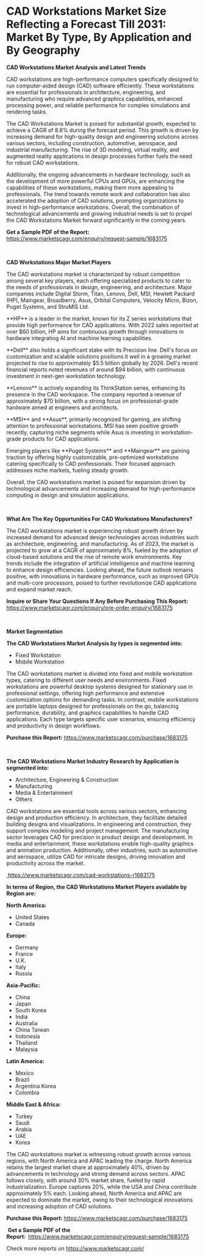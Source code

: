 <p><h1>CAD Workstations Market Size Reflecting a Forecast Till 2031: Market By Type, By Application and By Geography</h1></p><p><strong>CAD Workstations Market Analysis and Latest Trends</strong></p>
<p><p>CAD workstations are high-performance computers specifically designed to run computer-aided design (CAD) software efficiently. These workstations are essential for professionals in architecture, engineering, and manufacturing who require advanced graphics capabilities, enhanced processing power, and reliable performance for complex simulations and rendering tasks. </p><p>The CAD Workstations Market is poised for substantial growth, expected to achieve a CAGR of 8.8% during the forecast period. This growth is driven by increasing demand for high-quality design and engineering solutions across various sectors, including construction, automotive, aerospace, and industrial manufacturing. The rise of 3D modeling, virtual reality, and augmented reality applications in design processes further fuels the need for robust CAD workstations. </p><p>Additionally, the ongoing advancements in hardware technology, such as the development of more powerful CPUs and GPUs, are enhancing the capabilities of these workstations, making them more appealing to professionals. The trend towards remote work and collaboration has also accelerated the adoption of CAD solutions, prompting organizations to invest in high-performance workstations. Overall, the combination of technological advancements and growing industrial needs is set to propel the CAD Workstations Market forward significantly in the coming years.</p></p>
<p><strong>Get a Sample PDF of the Report:&nbsp;</strong> <a href="https://www.marketscagr.com/enquiry/request-sample/1683175?utm_campaign=2008&utm_medium=2&utm_source=Github&utm_content=ia&utm_term=30122024&utm_id=cad-workstations">https://www.marketscagr.com/enquiry/request-sample/1683175</a></p>
<p>&nbsp;</p>
<p><strong>CAD Workstations Major Market Players</strong></p>
<p><p>The CAD workstations market is characterized by robust competition among several key players, each offering specialized products to cater to the needs of professionals in design, engineering, and architecture. Major companies include Digital Storm, Titan, Lenovo, Dell, MSI, Hewlett Packard (HP), Maingear, Broadberry, Asus, Orbital Computers, Velocity Micro, Bizon, Puget Systems, and StruMIS Ltd.</p><p>**HP** is a leader in the market, known for its Z series workstations that provide high performance for CAD applications. With 2022 sales reported at over $60 billion, HP aims for continuous growth through innovations in hardware integrating AI and machine learning capabilities.</p><p>**Dell** also holds a significant stake with its Precision line. Dell's focus on customization and scalable solutions positions it well in a growing market projected to rise to approximately $5.5 billion globally by 2026. Dell's recent financial reports noted revenues of around $94 billion, with continuous investment in next-gen workstation technology.</p><p>**Lenovo** is actively expanding its ThinkStation series, enhancing its presence in the CAD workspace. The company reported a revenue of approximately $70 billion, with a strong focus on professional-grade hardware aimed at engineers and architects.</p><p>**MSI** and **Asus**, primarily recognized for gaming, are shifting attention to professional workstations. MSI has seen positive growth recently, capturing niche segments while Asus is investing in workstation-grade products for CAD applications.</p><p>Emerging players like **Puget Systems** and **Maingear** are gaining traction by offering highly customizable, pre-optimized workstations catering specifically to CAD professionals. Their focused approach addresses niche markets, fueling steady growth.</p><p>Overall, the CAD workstations market is poised for expansion driven by technological advancements and increasing demand for high-performance computing in design and simulation applications.</p></p>
<p>&nbsp;</p>
<p><strong>What Are The Key Opportunities For CAD Workstations Manufacturers?</strong></p>
<p><p>The CAD workstations market is experiencing robust growth driven by increased demand for advanced design technologies across industries such as architecture, engineering, and manufacturing. As of 2023, the market is projected to grow at a CAGR of approximately 8%, fueled by the adoption of cloud-based solutions and the rise of remote work environments. Key trends include the integration of artificial intelligence and machine learning to enhance design efficiencies. Looking ahead, the future outlook remains positive, with innovations in hardware performance, such as improved GPUs and multi-core processors, poised to further revolutionize CAD applications and expand market reach.</p></p>
<p><strong>Inquire or Share Your Questions If Any Before Purchasing This Report:</strong> <a href="https://www.marketscagr.com/enquiry/pre-order-enquiry/1683175?utm_campaign=2008&utm_medium=2&utm_source=Github&utm_content=ia&utm_term=30122024&utm_id=cad-workstations">https://www.marketscagr.com/enquiry/pre-order-enquiry/1683175</a></p>
<p>&nbsp;</p>
<p><strong>Market Segmentation</strong></p>
<p><strong>The CAD Workstations Market Analysis by types is segmented into:</strong></p>
<p><ul><li>Fixed Workstation</li><li>Mobile Workstation</li></ul></p>
<p><p>The CAD workstations market is divided into fixed and mobile workstation types, catering to different user needs and environments. Fixed workstations are powerful desktop systems designed for stationary use in professional settings, offering high performance and extensive customization options for demanding tasks. In contrast, mobile workstations are portable laptops designed for professionals on the go, balancing performance, durability, and graphics capabilities to handle CAD applications. Each type targets specific user scenarios, ensuring efficiency and productivity in design workflows.</p></p>
<p><strong>Purchase this Report:&nbsp;</strong><a href="https://www.marketscagr.com/purchase/1683175?utm_campaign=2008&utm_medium=2&utm_source=Github&utm_content=ia&utm_term=30122024&utm_id=cad-workstations">https://www.marketscagr.com/purchase/1683175</a></p>
<p>&nbsp;</p>
<p><strong>The CAD Workstations Market Industry Research by Application is segmented into:</strong></p>
<p><ul><li>Architecture, Engineering & Construction</li><li>Manufacturing</li><li>Media & Entertainment</li><li>Others</li></ul></p>
<p><p>CAD workstations are essential tools across various sectors, enhancing design and production efficiency. In architecture, they facilitate detailed building designs and visualizations. In engineering and construction, they support complex modeling and project management. The manufacturing sector leverages CAD for precision in product design and development. In media and entertainment, these workstations enable high-quality graphics and animation production. Additionally, other industries, such as automotive and aerospace, utilize CAD for intricate designs, driving innovation and productivity across the market.</p></p>
<p><a href="https://www.marketscagr.com/cad-workstations-r1683175?utm_campaign=2008&utm_medium=2&utm_source=Github&utm_content=ia&utm_term=30122024&utm_id=cad-workstations">&nbsp;https://www.marketscagr.com/cad-workstations-r1683175</a></p>
<p><strong>In terms of Region, the CAD Workstations Market Players available by Region are:</strong></p>
<p>
    <p> <strong> North America: </strong>
        <ul>
            <li>United States</li>
            <li>Canada</li>
        </ul>
        </p> 
    <p> <strong> Europe: </strong>
        <ul>
            <li>Germany</li>
            <li>France</li>
            <li>U.K.</li>
            <li>Italy</li>
            <li>Russia</li>
        </ul>
        </p> 
    <p> <strong> Asia-Pacific: </strong>
        <ul>
            <li>China</li>
            <li>Japan</li>
            <li>South Korea</li>
            <li>India</li>
            <li>Australia</li>
            <li>China Taiwan</li>
            <li>Indonesia</li>
            <li>Thailand</li>
            <li>Malaysia</li>
        </ul>
        </p> 
    <p> <strong> Latin America: </strong>
        <ul>
            <li>Mexico</li>
            <li>Brazil</li>
            <li>Argentina Korea</li>
            <li>Colombia</li>
        </ul>
        </p> 
    <p> <strong> Middle East & Africa: </strong>
        <ul>
            <li>Turkey</li>
            <li>Saudi</li>
            <li>Arabia</li>
            <li>UAE</li>
            <li>Korea</li>
        </ul>
    </p>
    </p>
<p><p>The CAD workstations market is witnessing robust growth across various regions, with North America and APAC leading the charge. North America retains the largest market share at approximately 40%, driven by advancements in technology and strong demand across sectors. APAC follows closely, with around 30% market share, fueled by rapid industrialization. Europe captures 20%, while the USA and China contribute approximately 5% each. Looking ahead, North America and APAC are expected to dominate the market, owing to their technological innovations and increasing adoption of CAD solutions.</p></p>
<p><strong>Purchase this Report: </strong><a href="https://www.marketscagr.com/purchase/1683175?utm_campaign=2008&utm_medium=2&utm_source=Github&utm_content=ia&utm_term=30122024&utm_id=cad-workstations">https://www.marketscagr.com/purchase/1683175</a></p>
<p>&nbsp;<strong>Get a Sample PDF of the Report:&nbsp;&nbsp;</strong><a href="https://www.marketscagr.com/enquiry/request-sample/1683175?utm_campaign=2008&utm_medium=2&utm_source=Github&utm_content=ia&utm_term=30122024&utm_id=cad-workstations">https://www.marketscagr.com/enquiry/request-sample/1683175</a></p>
<p><strong></strong></p>
<p>Check more reports on <a href="https://www.marketscagr.com/?utm_campaign=2008&utm_medium=2&utm_source=Github&utm_content=ia&utm_term=30122024&utm_id=cad-workstations">https://www.marketscagr.com/</a></p>